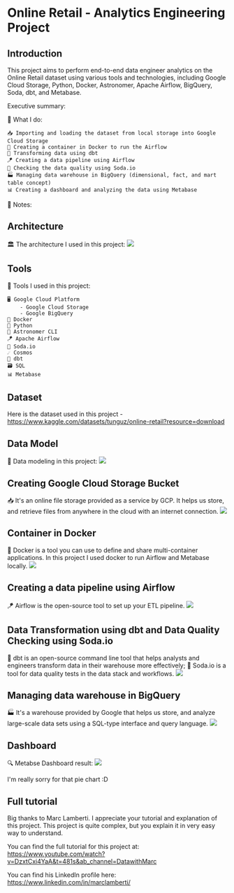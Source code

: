 # Online Retail - Analytics Engineering Project

## Introduction 
This project aims to perform end-to-end data engineer analytics on the Online Retail dataset using various tools and technologies, including Google Cloud Storage, Python, Docker, Astronomer, Apache Airflow, BigQuery, Soda, dbt, and Metabase. 

Executive summary: 

🔧 What I do:

    📥 Importing and loading the dataset from local storage into Google Cloud Storage
    🐳 Creating a container in Docker to run the Airflow
    🔄 Transforming data using dbt 
    🪁 Creating a data pipeline using Airflow
    🍹 Checking the data quality using Soda.io 
    🏭 Managing data warehouse in BigQuery (dimensional, fact, and mart table concept) 
    📊 Creating a dashboard and analyzing the data using Metabase 
      
📒 Notes: 

## Architecture 
🏛️ The architecture I used in this project: 
<img src="img/architecture.png"> 

## Tools 
🔧 Tools I used in this project:

    🖥️ Google Cloud Platform
        - Google Cloud Storage  
        - Google BigQuery 
    🐳 Docker
    🐍 Python 
    🔮 Astronomer CLI 
    🪁 Apache Airflow 
    🍹 Soda.io
    ☄️ Cosmos 
    🔄 dbt
    🗃️ SQL
    📊 Metabase

## Dataset 
Here is the dataset used in this project - https://www.kaggle.com/datasets/tunguz/online-retail?resource=download 

## Data Model 
📑 Data modeling in this project: 
<img src="img/data modelling.png"> 

## Creating Google Cloud Storage Bucket 
📥 It's an online file storage provided as a service by GCP. It helps us store, and retrieve files from anywhere in the cloud with an internet connection.
<img src="img/GCS Bucket.png"> 

## Container in Docker 
🐳 Docker is a tool you can use to define and share multi-container applications. In this project I used docker to run Airflow and Metabase locally. 
<img src="img/Docker.png"> 

## Creating a data pipeline using Airflow
🪁 Airflow is the open-source tool to set up your ETL pipeline. 
<img src="img/airflow  Chain.png">

## Data Transformation using dbt and Data Quality Checking using Soda.io 
🔄 dbt is an open-source command line tool that helps analysts and engineers transform data in their warehouse more effectively; 
🍹 Soda.io is a tool for data quality tests in the data stack and workflows. 
<img src="img/Data Checking using Soda.png"> 

## Managing data warehouse in BigQuery 
🏭 It's a warehouse provided by Google that helps us store, and analyze large-scale data sets using a SQL-type interface and query language. 
<img src="img/BQ Retail Dataset.png"> 

## Dashboard 
🔍 Metabse Dashboard result: 
<img src="img/Metabase report.png">  

I'm really sorry for that pie chart :D

## Full tutorial

Big thanks to Marc Lamberti. I appreciate your tutorial and explanation of this project. This project is quite complex, but you explain it in very easy way to understand.

You can find the full tutorial for this project at: https://www.youtube.com/watch?v=DzxtCxi4YaA&t=481s&ab_channel=DatawithMarc 

You can find his LinkedIn profile here: https://www.linkedin.com/in/marclamberti/ 
